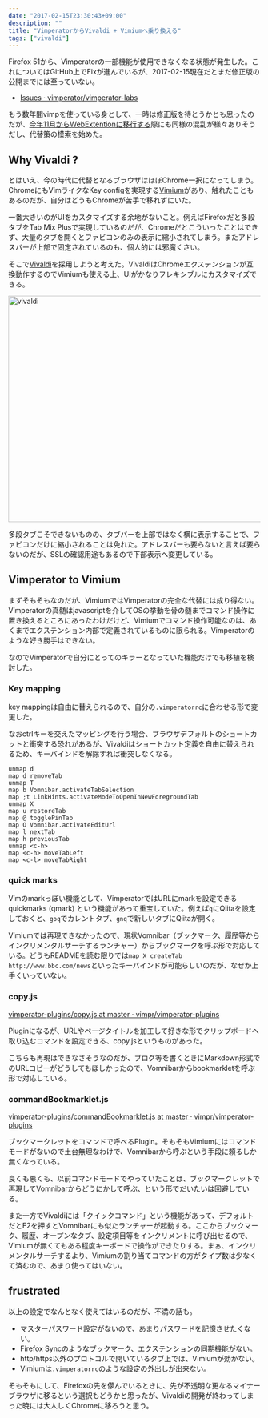 ```yaml
---
date: "2017-02-15T23:30:43+09:00"
description: ""
title: "VimperatorからVivaldi + Vimiumへ乗り換える"
tags: ["vivaldi"]
---
```


Firefox 51から、Vimperatorの一部機能が使用できなくなる状態が発生した。これについてはGitHub上でFixが進んでいるが、2017-02-15現在だとまだ修正版の公開までには至っていない。

* [Issues · vimperator/vimperator-labs](https://github.com/vimperator/vimperator-labs/issues?utf8=%E2%9C%93&q=is%3Aissue%20FF51)

もう数年間vimpを使っている身として、一時は修正版を待とうかとも思ったのだが、[今年11月からWebExtentionに移行する](http://internet.watch.impress.co.jp/docs/news/1031773.html)際にも同様の混乱が様々ありそうだし、代替策の模索を始めた。

Why Vivaldi ?
----

とはいえ、今の時代に代替となるブラウザはほぼChrome一択になってしまう。ChromeにもVimライクなKey configを実現する[Vimium](http://internet.watch.impress.co.jp/docs/news/1031773.html)があり、触れたこともあるのだが、自分はどうもChromeが苦手で移れずにいた。

一番大きいのがUIをカスタマイズする余地がないこと。例えばFirefoxだと多段タブをTab Mix Plusで実現しているのだが、Chromeだとこういったことはできず、大量のタブを開くとファビコンのみの表示に縮小されてしまう。またアドレスバーが上部で固定されているのも、個人的には邪魔くさい。

そこで[Vivaldi](https://vivaldi.com/)を採用しようと考えた。VivaldiはChromeエクステンションが互換動作するのでVimiumも使える上、UIがかなりフレキシブルにカスタマイズできる。

<a data-flickr-embed="true"  href="https://www.flickr.com/gp/chroju/3ZEy43" title="vivaldi"><img src="https://c1.staticflickr.com/1/298/32875812446_92ae4222dc_z.jpg" width="640" height="452" alt="vivaldi"></a><script async src="//embedr.flickr.com/assets/client-code.js" charset="utf-8"></script>

多段タブこそできないものの、タブバーを上部ではなく横に表示することで、ファビコンだけに縮小されることは免れた。アドレスバーも要らないと言えば要らないのだが、SSLの確認用途もあるので下部表示へ変更している。

Vimperator to Vimium
----

まずそもそもなのだが、VimiumではVimperatorの完全な代替には成り得ない。Vimperatorの真髄はjavascriptを介してOSの挙動を骨の髄までコマンド操作に置き換えるところにあったわけだけど、Vimiumでコマンド操作可能なのは、あくまでエクステンション内部で定義されているものに限られる。Vimperatorのような好き勝手はできない。

なのでVimperatorで自分にとってのキラーとなっていた機能だけでも移植を検討した。

### Key mapping

key mappingは自由に替えられるので、自分の`.vimperatorrc`に合わせる形で変更した。

なおctrlキーを交えたマッピングを行う場合、ブラウザデフォルトのショートカットと衝突する恐れがあるが、Vivaldiはショートカット定義を自由に替えられるため、キーバインドを解除すれば衝突しなくなる。

```
unmap d
map d removeTab
unmap T
map b Vomnibar.activateTabSelection
map ;t LinkHints.activateModeToOpenInNewForegroundTab
unmap X
map u restoreTab
map @ togglePinTab
map O Vomnibar.activateEditUrl
map l nextTab
map h previousTab
unmap <c-h>
map <c-h> moveTabLeft
map <c-l> moveTabRight
```

### quick marks

Vimのmarkっぽい機能として、VimperatorではURLにmarkを設定できるquickmarks (qmark) という機能があって重宝していた。例えば`q`にQiitaを設定しておくと、`goq`でカレントタブ、`gnq`で新しいタブにQiitaが開く。

Vimiumでは再現できなかったので、現状Vomnibar（ブックマーク、履歴等からインクリメンタルサーチするランチャー）からブックマークを呼ぶ形で対応している。どうもREADMEを読む限りでは`map X createTab http://www.bbc.com/news`といったキーバインドが可能らしいのだが、なぜか上手くいっていない。

### copy.js

[vimperator-plugins/copy.js at master · vimpr/vimperator-plugins](https://github.com/vimpr/vimperator-plugins/blob/master/copy.js)

Pluginになるが、URLやページタイトルを加工して好きな形でクリップボードへ取り込むコマンドを設定できる、copy.jsというものがあった。

こちらも再現はできなさそうなのだが、ブログ等を書くときにMarkdown形式でのURLコピーがどうしてもほしかったので、Vomnibarからbookmarkletを呼ぶ形で対応している。

### commandBookmarklet.js

[vimperator-plugins/commandBookmarklet.js at master · vimpr/vimperator-plugins](https://github.com/vimpr/vimperator-plugins/blob/master/commandBookmarklet.js)

ブックマークレットをコマンドで呼べるPlugin。そもそもVimiumにはコマンドモードがないので土台無理なわけで、Vomnibarから呼ぶという手段に頼るしか無くなっている。

良くも悪くも、以前コマンドモードでやっていたことは、ブックマークレットで再現してVomnibarからどうにかして呼ぶ、という形でだいたいは回避している。

また一方でVivaldiには「クイックコマンド」という機能があって、デフォルトだとF2を押すとVomnibarにも似たランチャーが起動する。ここからブックマーク、履歴、オープンなタブ、設定項目等をインクリメントに呼び出せるので、Vimiumが無くてもある程度キーボードで操作ができたりする。まぁ、インクリメンタルサーチするより、Vimiumの割り当てコマンドの方がタイプ数は少なくて済むので、あまり使ってはいない。

frustrated
----

以上の設定でなんとなく使えてはいるのだが、不満の話も。

* マスターパスワード設定がないので、あまりパスワードを記憶させたくない。
* Firefox Syncのようなブックマーク、エクステンションの同期機能がない。
* http/https以外のプロトコルで開いているタブ上では、Vimiumが効かない。
* Vimiumは`.vimperatorrc`のような設定の外出しが出来ない。

そもそもにして、Firefoxの先を儚んでいるときに、先が不透明な更なるマイナーブラウザに移るという選択もどうかと思ったが、Vivaldiの開発が終わってしまった暁には大人しくChromeに移ろうと思う。
